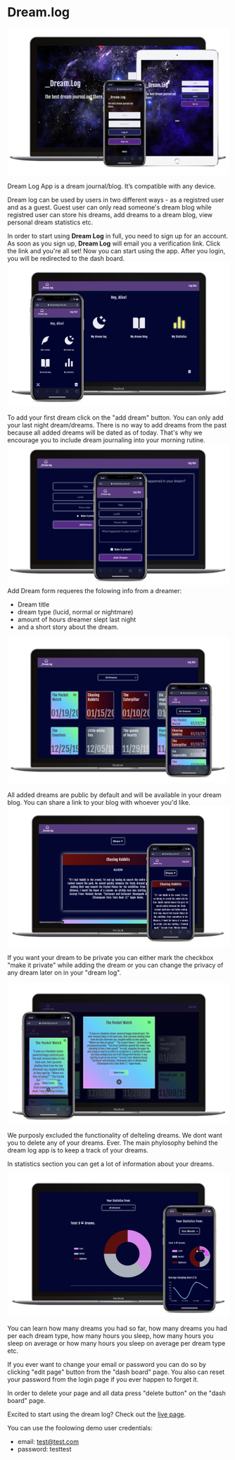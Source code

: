 # Dream.log

![app image](src/images/about-page/mainpage.png)

Dream Log App is a dream journal/blog. It’s compatible with any device.

Dream log can be used by users in two different ways - as a registred user and as a guest. Guest user can only read someone's dream blog while registred user can store his dreams, add dreams to a dream blog, view personal dream statistics etc.

In order to start using **Dream Log** in full, you need to sign up for an account. As soon as you sign up, **Dream Log** will email you a verification link. Click the link and you're all set!
Now you can start using the app. After you login, you will be redirected to the dash board.
![app image](src/images/about-page/dashboard-laptop.png)

To add your first dream click on the "add dream" button. You can only add your last night dream/dreams. There is no way to add dreams from the past because all added dreams will be dated as of today. That's why we encourage you to include dream journaling into your morning rutine.
![app image](src/images/about-page/adddream-laptop.png)
Add Dream form requeres the folowing info from a dreamer:

- Dream title
- dream type (lucid, normal or nightmare)
- amount of hours dreamer slept last night
- and a short story about the dream.

![app image](src/images/about-page/log-laptop.png)

All added dreams are public by default and will be available in your dream blog. You can share a link to your blog with whoever you'd like.
![app image](src/images/about-page/blog-laptop.png)

If you want your dream to be private you can either mark the checkbox "make it private" while adding the dream or you can change the privacy of any dream later on in your "dream log".

![app image](src/images/about-page/privacy-laptop.png)

We purposly excluded the functionality of delteling dreams. We dont want you to delete any of your dreams. Ever. The main phylosophy behind the dream log app is to keep a track of your dreams.

In statistics section you can get a lot of information about your dreams.

![app image](src/images/about-page/statistics-laptop.png)

You can learn how many dreams you had so far, how many dreams you had per each dream type, how many hours you sleep, how many hours you sleep on average or how many hours you sleep on average per dream type etc.

If you ever want to change your email or password you can do so by clicking "edit page" button from the "dash board" page. You also can reset your password from the login page if you ever happen to forget it.

In order to delete your page and all data press "delete button" on the "dash board" page.

Excited to start using the dream log? Check out the [live page](https://dreamlog.now.sh/).

You can use the foolowing demo user credentials:

- email: test@test.com
- password: testtest

